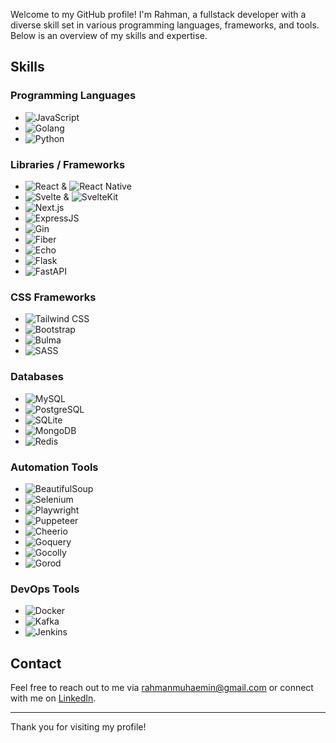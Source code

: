 Welcome to my GitHub profile! I'm Rahman, a fullstack developer with a diverse skill set in various programming languages, frameworks, and tools. Below is an overview of my skills and expertise.

## Skills

### Programming Languages
- ![JavaScript](https://img.shields.io/badge/-JavaScript-F7DF1E?logo=javascript&logoColor=000)
- ![Golang](https://img.shields.io/badge/-Golang-00ADD8?logo=go&logoColor=fff)
- ![Python](https://img.shields.io/badge/-Python-3776AB?logo=python&logoColor=fff)

### Libraries / Frameworks
- ![React](https://img.shields.io/badge/-React-61DAFB?logo=react&logoColor=000) & ![React Native](https://img.shields.io/badge/-React%20Native-61DAFB?logo=react&logoColor=000)
- ![Svelte](https://img.shields.io/badge/-Svelte-FF3E00?logo=svelte&logoColor=fff) & ![SvelteKit](https://img.shields.io/badge/-SvelteKit-FF3E00?logo=svelte&logoColor=fff)
- ![Next.js](https://img.shields.io/badge/-Next.js-000000?logo=nextdotjs&logoColor=fff)
- ![ExpressJS](https://img.shields.io/badge/-ExpressJS-000?logo=express&logoColor=fff)
- ![Gin](https://img.shields.io/badge/-Gin-00ADD8?logo=go&logoColor=fff)
- ![Fiber](https://img.shields.io/badge/-Fiber-00ADD8?logo=go&logoColor=fff)
- ![Echo](https://img.shields.io/badge/-Echo-00ADD8?logo=go&logoColor=fff)
- ![Flask](https://img.shields.io/badge/-Flask-000?logo=flask&logoColor=fff)
- ![FastAPI](https://img.shields.io/badge/-FastAPI-009688?logo=fastapi&logoColor=fff)

### CSS Frameworks
- ![Tailwind CSS](https://img.shields.io/badge/-Tailwind%20CSS-38B2AC?logo=tailwind-css&logoColor=fff)
- ![Bootstrap](https://img.shields.io/badge/-Bootstrap-7952B3?logo=bootstrap&logoColor=fff)
- ![Bulma](https://img.shields.io/badge/-Bulma-00D1B2?logo=bulma&logoColor=fff)
- ![SASS](https://img.shields.io/badge/-SASS-CC6699?logo=sass&logoColor=fff)

### Databases
- ![MySQL](https://img.shields.io/badge/-MySQL-4479A1?logo=mysql&logoColor=fff)
- ![PostgreSQL](https://img.shields.io/badge/-PostgreSQL-336791?logo=postgresql&logoColor=fff)
- ![SQLite](https://img.shields.io/badge/-SQLite-003B57?logo=sqlite&logoColor=fff)
- ![MongoDB](https://img.shields.io/badge/-MongoDB-47A248?logo=mongodb&logoColor=fff)
- ![Redis](https://img.shields.io/badge/-Redis-DC382D?logo=redis&logoColor=fff)

### Automation Tools
- ![BeautifulSoup](https://img.shields.io/badge/-BeautifulSoup-000?logo=python&logoColor=fff)
- ![Selenium](https://img.shields.io/badge/-Selenium-43B02A?logo=selenium&logoColor=fff)
- ![Playwright](https://img.shields.io/badge/-Playwright-2EAD33?logo=playwright&logoColor=fff)
- ![Puppeteer](https://img.shields.io/badge/-Puppeteer-40B5A4?logo=puppeteer&logoColor=fff)
- ![Cheerio](https://img.shields.io/badge/-Cheerio-2EAE31?logo=javascript&logoColor=fff)
- ![Goquery](https://img.shields.io/badge/-Goquery-00ADD8?logo=go&logoColor=fff)
- ![Gocolly](https://img.shields.io/badge/-Gocolly-00ADD8?logo=go&logoColor=fff)
- ![Gorod](https://img.shields.io/badge/-Gorod-00ADD8?logo=go&logoColor=fff)

### DevOps Tools
- ![Docker](https://img.shields.io/badge/-Docker-2496ED?logo=docker&logoColor=fff)
- ![Kafka](https://img.shields.io/badge/-Kafka-231F20?logo=apache-kafka&logoColor=fff)
- ![Jenkins](https://img.shields.io/badge/-Jenkins-D24939?logo=jenkins&logoColor=fff)

## Contact

Feel free to reach out to me via [rahmanmuhaemin@gmail.com](mailto:rahmanmuhaemin@gmail.com) or connect with me on [LinkedIn](https://www.linkedin.com/in/rahman-muhaemin).

---

Thank you for visiting my profile!
